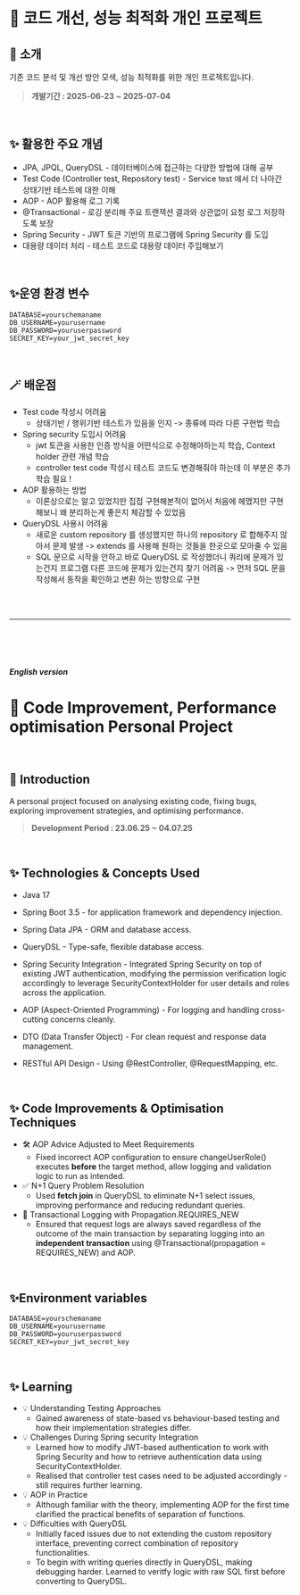 # 💫 코드 개선, 성능 최적화 개인 프로젝트

## 🎀 소개

기존 코드 분석 및 개선 방안 모색, 성능 최적화를 위한 개인 프로젝트입니다.

> **개발기간 : 2025-06-23 ~ 2025-07-04**

<br>

## ✨ 활용한 주요 개념

- JPA, JPQL, QueryDSL - 데이터베이스에 접근하는 다양한 방법에 대해 공부
- Test Code (Controller test, Repository test) - Service test 에서 더 나아간 상태기반 테스트에 대한 이해
- AOP - AOP 활용해 로그 기록
- @Transactional - 로깅 분리해 주요 트랜잭션 결과와 상관없이 요청 로그 저장하도록 보장
- Spring Security - JWT 토큰 기반의 프로그램에 Spring Security 를 도입
- 대용량 데이터 처리 - 테스트 코드로 대용량 데이터 주입해보기

<br>

## ✨운영 환경 변수

```
DATABASE=yourschemaname
DB_USERNAME=yourusername
DB_PASSWORD=youruserpassword
SECRET_KEY=your_jwt_secret_key
```

<br>

## 🪄 배운점

- Test code 작성시 어려움
    - 상태기반 / 행위기반 테스트가 있음을 인지 -> 종류에 따라 다른 구현법 학습
- Spring security 도입시 어려움
    - jwt 토큰을 사용한 인증 방식을 어떤식으로 수정해야하는지 학습, Context holder 관련 개념 학습
    - controller test code 작성시 테스트 코드도 변경해줘야 하는데 이 부분은 추가 학습 필요 !
- AOP 활용하는 방법
    - 이론상으로는 알고 있었지만 집접 구현해본적이 없어서 처음에 헤맸지만 구현 해보니 왜 분리하는게 좋은지 체감할 수 있었음
- QueryDSL 사용시 어려움
    - 새로운 custom repository 를 생성했지만 하나의 repository 로 합해주지 않아서 문제 발생 -> extends 를 사용해 원하는 것들을 한곳으로 모아줄 수 있음
    - SQL 문으로 시작을 안하고 바로 QueryDSL 로 작성했더니 쿼리에 문제가 있는건지 프로그램 다른 코드에 문제가 있는건지 찾기 어려움 -> 먼저 SQL 문을 작성해서 동작을 확인하고 변환 하는
      방향으로 구현

<br><br>
<hr>
<br><br><br>

#### _English version_

# 💫 Code Improvement, Performance optimisation Personal Project

<br>

## 🎀 Introduction

A personal project focused on analysing existing code, fixing bugs, exploring improvement strategies, and optimising
performance.

> **Development Period : 23.06.25 ~ 04.07.25**

<br>

## ✨ Technologies & Concepts Used

- Java 17
- Spring Boot 3.5 - for application framework and dependency injection.


- Spring Data JPA - ORM and database access.
- QueryDSL - Type-safe, flexible database access.
- Spring Security Integration - Integrated Spring Security on top of existing JWT authentication, modifying the
  permission verification logic accordingly to leverage SecurityContextHolder for user details and roles across the
  application.
- AOP (Aspect-Oriented Programming) - For logging and handling cross-cutting concerns cleanly.
- DTO (Data Transfer Object) - For clean request and response data management.
- RESTful API Design - Using @RestController, @RequestMapping, etc.

<br>

## ✨ Code Improvements & Optimisation Techniques

- 🛠️ AOP Advice Adjusted to Meet Requirements
    - Fixed incorrect AOP configuration to ensure changeUserRole() executes **before** the target method, allow logging
      and
      validation logic to run as intended.
- ✅ N+1 Query Problem Resolution
    - Used **fetch join** in QueryDSL to eliminate N+1 select issues, improving performance and reducing redundant
      queries.
- 🔁 Transactional Logging with Propagation.REQUIRES_NEW
    - Ensured that request logs are always saved regardless of the outcome of the main transaction by separating logging
      into an **independent transaction** using @Transactional(propagation = REQUIRES_NEW) and AOP.

<br>

## ✨Environment variables

```
DATABASE=yourschemaname
DB_USERNAME=yourusername
DB_PASSWORD=youruserpassword
SECRET_KEY=your_jwt_secret_key
```

<br>

## ✨ Learning

- 💡 Understanding Testing Approaches
    - Gained awareness of state-based vs behaviour-based testing and how their implementation strategies differ.
- 💡 Challenges During Spring security Integration
    - Learned how to modify JWT-based authentication to work with Spring Security and how to retrieve authentication
      data using SecurityContextHolder.
    - Realised that controller test cases need to be adjusted accordingly - still requires further learning.
- 💡 AOP in Practice
    - Although familiar with the theory, implementing AOP for the first time clarified the practical benefits of
      separation of functions.
- 💡 Difficulties with QueryDSL
    - Initially faced issues due to not extending the custom repository interface, preventing correct combination of
      repository functionalities.
    - To begin with writing queries directly in QueryDSL, making debugging harder. Learned to veritfy logic with raw SQL
      first
      before converting to QueryDSL.
      

